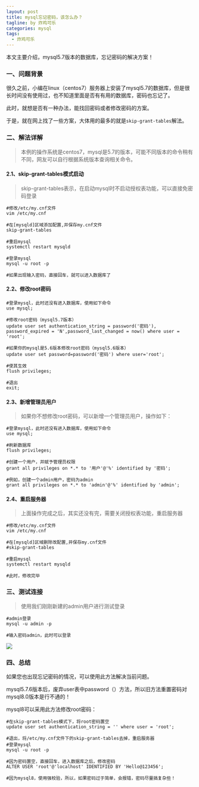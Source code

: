 ```yaml
---
layout: post
title: mysql忘记密码，该怎么办？
tagline: by 炸鸡可乐
categories: mysql
tags: 
  - 炸鸡可乐
---
```


本文主要介绍，mysql5.7版本的数据库，忘记密码的解决方案！

<!--more-->

### 一、问题背景
很久之前，小编在linux（centos7）服务器上安装了mysql5.7的数据库，但是很长时间没有使用过，也不知道里面是否有有用的数据库，密码也忘记了。

此时，就想是否有一种办法，能找回密码或者修改密码的方案。

于是，就在网上找了一些方案，大体用的最多的就是`skip-grant-tables`解法。
### 二、解法详解
> 本例的操作系统是centos7，mysql是5.7的版本，可能不同版本的命令稍有不同，网友可以自行根据系统版本查询相关命令。

#### 2.1、skip-grant-tables模式启动
> skip-grant-tables表示，在启动mysql时不启动授权表功能，可以直接免密码登录

```
#修改/etc/my.cnf文件
vim /etc/my.cnf

#在[mysqld]区域添加配置,并保存my.cnf文件
skip-grant-tables

#重启mysql
systemctl restart mysqld

#登录mysql
mysql -u root -p

#如果出现输入密码，直接回车，就可以进入数据库了
```
#### 2.2、修改root密码
```
#登录mysql，此时还没有进入数据库，使用如下命令
use mysql;

#修改root密码（mysql5.7版本）
update user set authentication_string = password('密码'), password_expired = 'N',password_last_changed = now() where user = 'root';

#如果你的mysql是5.6版本修改root密码（mysql5.6版本）
update user set password=password('密码') where user='root';

#使其生效
flush privileges;

#退出
exit;
```
#### 2.3、新增管理员用户
> 如果你不想修改root密码，可以新增一个管理员用户，操作如下：

```
#登录mysql，此时还没有进入数据库，使用如下命令
use mysql;

#刷新数据库
flush privileges;

#创建一个用户，并赋予管理员权限
grant all privileges on *.* to '用户'@'%' identified by '密码';

#例如，创建一个admin用户，密码为admin
grant all privileges on *.* to 'admin'@'%' identified by 'admin';
```
#### 2.4、重启服务器
> 上面操作完成之后，其实还没有完，需要关闭授权表功能，重启服务器

```
#修改/etc/my.cnf文件
vim /etc/my.cnf

#在[mysqld]区域删除改配置,并保存my.cnf文件
#skip-grant-tables

#重启mysql
systemctl restart mysqld

#此时，修改完毕
```
### 三、测试连接
> 使用我们刚刚新建的admin用户进行测试登录

```
#admin登录
mysql -u admin -p

#输入密码admin，此时可以登录
```
![](http://www.justdojava.com/assets/images/2019/java/image-jay/3311188b02684dca854d76efe2945157.jpg)

### 四、总结
如果您也出现忘记密码的情况，可以使用此方法解决当前问题。

mysql5.7.6版本后，废弃user表中password（）方法，所以旧方法重置密码对mysql8.0版本是行不通的！

mysql8可以采用此方法修改root密码：
```
#在skip-grant-tables模式下，将root密码置空
update user set authentication_string = '' where user = 'root';

#退出，将/etc/my.cnf文件下的skip-grant-tables去掉，重启服务器
#登录mysql
mysql -u root -p

#因为密码置空，直接回车，进入数据库之后，修改密码
ALTER USER 'root'@'localhost' IDENTIFIED BY 'Hello@123456';

#因为mysql8，使用强校验，所以，如果密码过于简单，会报错，密码尽量搞复杂些！
```
